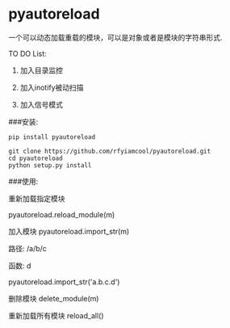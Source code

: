 # pyautoreload
一个可以动态加载重载的模块，可以是对象或者是模块的字符串形式.

TO DO List:

1.  加入目录监控

2.  加入inotify被动扫描

3.  加入信号模式

###安装:

```
pip install pyautoreload
```

```
git clone https://github.com/rfyiamcool/pyautoreload.git
cd pyautoreload
python setup.py install
```


###使用:

重新加载指定模块

pyautoreload.reload_module(m)

加入模块
pyautoreload.import_str(m)

路径: /a/b/c

函数: d

pyautoreload.import_str('a.b.c.d')

删除模块
delete_module(m)


重新加载所有模块
reload_all()
